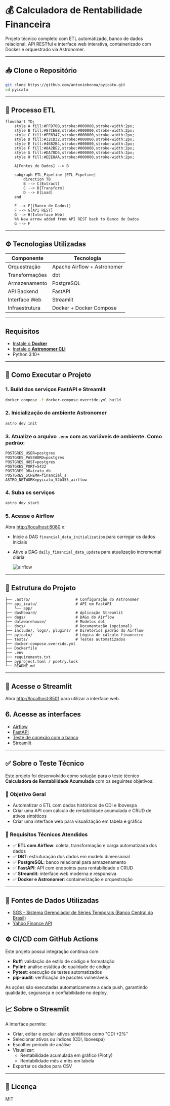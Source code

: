 # 💰 Calculadora de Rentabilidade Financeira

Projeto técnico completo com ETL automatizado, banco de dados relacional, API RESTful e interface web interativa, containerizado com Docker e orquestrado via Astronomer.

---

## 📥 Clone o Repositório

```bash
git clone https://github.com/antoniobonna/pyicatu.git
cd pyicatu
```

---

## 🔁 Processo ETL

```mermaid
flowchart TD;
    style A fill:#FFD700,stroke:#000000,stroke-width:2px;
    style B fill:#87CEEB,stroke:#000000,stroke-width:2px;
    style C fill:#FF6347,stroke:#000000,stroke-width:2px;
    style D fill:#32CD32,stroke:#000000,stroke-width:2px;
    style E fill:#4682B4,stroke:#000000,stroke-width:2px;
    style F fill:#8A2BE2,stroke:#000000,stroke-width:2px;
    style G fill:#DA70D6,stroke:#000000,stroke-width:2px;
    style H fill:#EEE8AA,stroke:#000000,stroke-width:2px;

    A[Fontes de Dados] --> B
    
    subgraph ETL_Pipeline [ETL Pipeline]
        direction TB
        B --> C[Extract]
        C --> D[Transform]
        D --> E[Load]
    end

    E --> F[(Banco de Dados)]
    F --> G[API REST]
    G --> H[Interface Web]
    %% New arrow added from API REST back to Banco de Dados
    G --> F
```

---

## ⚙️ Tecnologias Utilizadas

| Componente     | Tecnologia                    |
|----------------|-------------------------------|
| Orquestração   | Apache Airflow + Astronomer   |
| Transformações | dbt                           |
| Armazenamento  | PostgreSQL                    |
| API Backend    | FastAPI                       |
| Interface Web  | Streamlit                     |
| Infraestrutura | Docker + Docker Compose       |

---

## Requisitos

- [Instale o **Docker**](https://www.docker.com/products/docker-desktop)
- [Instale o **Astronomer CLI**](https://docs.astronomer.io/astro/cli/install-cli)
- Python 3.10+

---

## 🚀 Como Executar o Projeto

### 1. Build dos serviços FastAPI e Streamlit

```bash
docker compose -f docker-compose.override.yml build
```

### 2. Inicialização do ambiente Astronomer

```bash
astro dev init
```

### 3. Atualize o arquivo `.env` com as variáveis de ambiente. Como padrão:

```env
POSTGRES_USER=postgres
POSTGRES_PASSWORD=postgres
POSTGRES_HOST=postgres
POSTGRES_PORT=5432
POSTGRES_DB=icatu_db
POSTGRES_SCHEMA=financial_s
ASTRO_NETWORK=pyicatu_52b355_airflow
```

### 4. Suba os serviços

```bash
astro dev start
```

### 5. Acesse o Airflow

Abra [http://localhost:8080](http://localhost:8080) e:

- Inicie a DAG `financial_data_initialization` para carregar os dados iniciais
- Ative a DAG `daily_financial_data_update` para atualização incremental diária

  ![airflow](https://github.com/user-attachments/assets/a09b742d-d560-4985-9ad6-8c50a732eeb5)

---

## 🧱 Estrutura do Projeto

```plaintext
├── .astro/                    # Configuração do Astronomer
├── api_icatu/                 # API em FastAPI
│   └── app/
├── dashboard/                 # Aplicação Streamlit
├── dags/                      # DAGs do Airflow
├── datawarehouse/             # Modelos dbt
├── docs/                      # Documentação (opcional)
├── include/, logs/, plugins/  # Diretórios padrão do Airflow
├── pyicatu/                   # Lógica de cálculo financeiro
├── tests/                     # Testes automatizados
├── docker-compose.override.yml
├── Dockerfile
├── .env
├── requirements.txt
├── pyproject.toml / poetry.lock
└── README.md
```

---

## 🔗 Acesse o Streamlit

Abra [http://localhost:8501](http://localhost:8501) para utilizar a interface web.

## 6. Acesse as interfaces

- [Airflow](http://localhost:8080)
- [FastAPI](http://localhost:8001)
- [Teste de conexão com o banco](http://localhost:8001/ping-db)
- [Streamlit](http://localhost:8501)

---

## ✅ Sobre o Teste Técnico

Este projeto foi desenvolvido como solução para o teste técnico **Calculadora de Rentabilidade Acumulada** com os seguintes objetivos:

### 📌 Objetivo Geral

- Automatizar o ETL com dados históricos de CDI e Ibovespa
- Criar uma API com cálculo de rentabilidade acumulada e CRUD de ativos sintéticos
- Criar uma interface web para visualização em tabela e gráfico

### 📌 Requisitos Técnicos Atendidos

- ✅ **ETL com Airflow**: coleta, transformação e carga automatizada dos dados
- ✅ **DBT**: estruturação dos dados em modelo dimensional
- ✅ **PostgreSQL**: banco relacional para armazenamento
- ✅ **FastAPI**: API com endpoints para rentabilidade e CRUD
- ✅ **Streamlit**: interface web moderna e responsiva
- ✅ **Docker e Astronomer**: containerização e orquestração

---


## 🔎 Fontes de Dados Utilizadas

- [SGS - Sistema Gerenciador de Séries Temporais (Banco Central do Brasil)](https://www3.bcb.gov.br/sgspub/localizarseries/localizarSeries.do?method=prepararTelaLocalizarSeries)
- [Yahoo Finance API](https://finance.yahoo.com/)

## ⚙️ CI/CD com GitHub Actions

Este projeto possui integração contínua com:

- **Ruff**: validação de estilo de código e formatação
- **Pylint**: análise estática de qualidade de código
- **Pytest**: execução de testes automatizados
- **pip-audit**: verificação de pacotes vulneráveis

As ações são executadas automaticamente a cada push, garantindo qualidade, segurança e confiabilidade no deploy.

## 📈 Sobre o Streamlit


A interface permite:

- Criar, editar e excluir ativos sintéticos como "CDI +2%"
- Selecionar ativos ou índices (CDI, Ibovespa)
- Escolher período de análise
- Visualizar:
  - Rentabilidade acumulada em gráfico (Plotly)
  - Rentabilidade mês a mês em tabela
- Exportar os dados para CSV

---

## 📎 Licença

MIT
